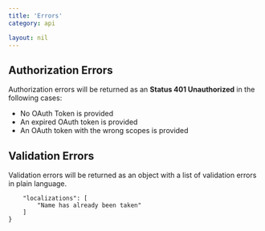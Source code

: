 ```yaml
---
title: 'Errors'
category: api

layout: nil
---
```


## Authorization Errors

Authorization errors will be returned as an **Status 401 Unauthorized** in the following cases:

* No OAuth Token is provided
* An expired OAuth token is provided
* An OAuth token with the wrong scopes is provided

## Validation Errors

Validation errors will be returned as an object with a list of validation errors in plain language.

```{
    "localizations": [
        "Name has already been taken"
    ]
}
```

